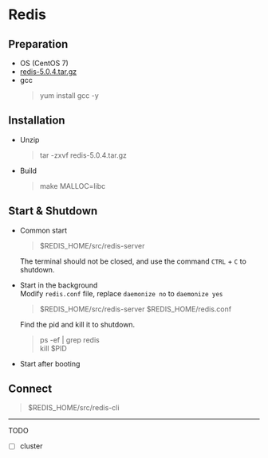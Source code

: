 # Redis

## Preparation
- OS (CentOS 7)
- [redis-5.0.4.tar.gz](http://download.redis.io/releases/redis-5.0.4.tar.gz)
- gcc  
  > yum install gcc -y

## Installation
- Unzip
  > tar -zxvf redis-5.0.4.tar.gz
- Build
  > make MALLOC=libc

## Start & Shutdown

- Common start
  > $REDIS_HOME/src/redis-server

  The terminal should not be closed, and use the command `CTRL` + `C` to shutdown.

- Start in the background  
  Modify `redis.conf` file, replace `daemonize no` to `daemonize yes`
  > $REDIS_HOME/src/redis-server $REDIS_HOME/redis.conf

  Find the pid and kill it to shutdown.
  > ps -ef | grep redis  
  kill $PID

- Start after booting

## Connect
> $REDIS_HOME/src/redis-cli

---
TODO
- [ ] cluster
